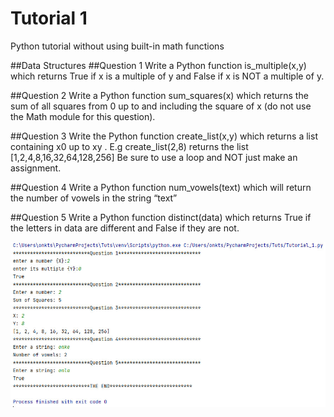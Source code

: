# Tutorial 1
Python tutorial without using built-in math functions

##Data Structures
##Question 1
Write a Python function is_multiple(x,y) which returns True if x is a multiple of y and False if 
x is NOT a multiple of y.

##Question 2
Write a Python function sum_squares(x) which returns the sum of all squares from 0 up to 
and including the square of x (do not use the Math module for this question).

##Question 3
Write the Python function create_list(x,y) which returns a list containing x0 up to xy
. E.g 
create_list(2,8) returns the list [1,2,4,8,16,32,64,128,256] 
Be sure to use a loop and NOT just make an assignment.

##Question 4
Write a Python function num_vowels(text) which will return the number of vowels in the 
string “text”

##Question 5
Write a Python function distinct(data) which returns True if the letters in data are different 
and False if they are not.

<img src="py.jpg">

